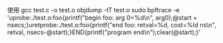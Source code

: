 使用
    gcc test.c -o test.o
    objdump -tT test.o 
    sudo bpftrace -e 'uprobe:./test.o:foo{printf("begin foo: arg 0=%d\n", arg0);@start = nsecs;}uretprobe:./test.o:foo{printf("end foo: retval=%d, cost=%ld ns\n", retval, nsecs-@start);}END{printf("program end\n");clear(@start);}' 
